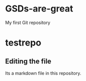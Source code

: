 # GSDs-are-great
My first Git repository
# testrepo
## Editing the file
Its a markdown file in this repository.
